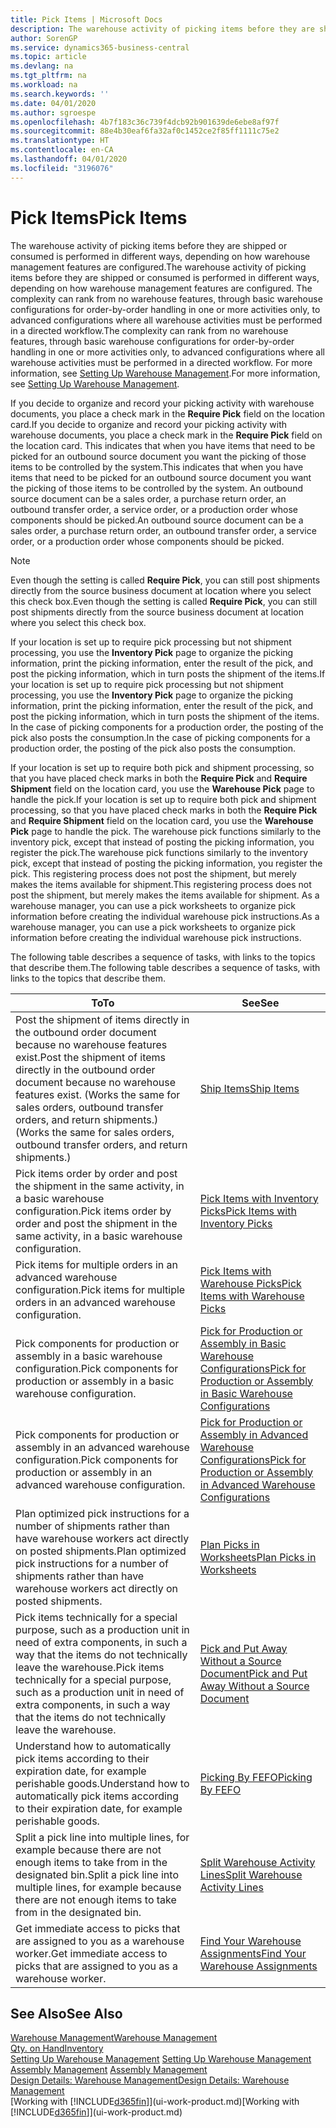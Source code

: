 ```yaml
---
title: Pick Items | Microsoft Docs
description: The warehouse activity of picking items before they are shipped or consumed is performed in different ways, depending on how warehouse management features are configured. The [setup](../configure-warehouse-processes.md) complexity can rank from no warehouse features, through basic warehouse configurations for order-by-order handling in one or more activities only, to advanced configurations where all warehouse activities must be performed in a directed workflow.
author: SorenGP
ms.service: dynamics365-business-central
ms.topic: article
ms.devlang: na
ms.tgt_pltfrm: na
ms.workload: na
ms.search.keywords: ''
ms.date: 04/01/2020
ms.author: sgroespe
ms.openlocfilehash: 4b7f183c36c739f4dcb92b901639de6ebe8af97f
ms.sourcegitcommit: 88e4b30eaf6fa32af0c1452ce2f85ff1111c75e2
ms.translationtype: HT
ms.contentlocale: en-CA
ms.lasthandoff: 04/01/2020
ms.locfileid: "3196076"
---
```

# <a name="pick-items"></a><span data-ttu-id="14e3d-104">Pick Items</span><span class="sxs-lookup"><span data-stu-id="14e3d-104">Pick Items</span></span>
<span data-ttu-id="14e3d-105">The warehouse activity of picking items before they are shipped or consumed is performed in different ways, depending on how warehouse management features are configured.</span><span class="sxs-lookup"><span data-stu-id="14e3d-105">The warehouse activity of picking items before they are shipped or consumed is performed in different ways, depending on how warehouse management features are configured.</span></span> <span data-ttu-id="14e3d-106">The complexity can rank from no warehouse features, through basic warehouse configurations for order-by-order handling in one or more activities only, to advanced configurations where all warehouse activities must be performed in a directed workflow.</span><span class="sxs-lookup"><span data-stu-id="14e3d-106">The complexity can rank from no warehouse features, through basic warehouse configurations for order-by-order handling in one or more activities only, to advanced configurations where all warehouse activities must be performed in a directed workflow.</span></span> <span data-ttu-id="14e3d-107">For more information, see [Setting Up Warehouse Management](warehouse-setup-warehouse.md).</span><span class="sxs-lookup"><span data-stu-id="14e3d-107">For more information, see [Setting Up Warehouse Management](warehouse-setup-warehouse.md).</span></span>

<span data-ttu-id="14e3d-108">If you decide to organize and record your picking activity with warehouse documents, you place a check mark in the **Require Pick** field on the location card.</span><span class="sxs-lookup"><span data-stu-id="14e3d-108">If you decide to organize and record your picking activity with warehouse documents, you place a check mark in the **Require Pick** field on the location card.</span></span> <span data-ttu-id="14e3d-109">This indicates that when you have items that need to be picked for an outbound source document you want the picking of those items to be controlled by the system.</span><span class="sxs-lookup"><span data-stu-id="14e3d-109">This indicates that when you have items that need to be picked for an outbound source document you want the picking of those items to be controlled by the system.</span></span> <span data-ttu-id="14e3d-110">An outbound source document can be a sales order, a purchase return order, an outbound transfer order, a service order, or a production order whose components should be picked.</span><span class="sxs-lookup"><span data-stu-id="14e3d-110">An outbound source document can be a sales order, a purchase return order, an outbound transfer order, a service order, or a production order whose components should be picked.</span></span>

> [!NOTE]
> <span data-ttu-id="14e3d-111">Even though the setting is called **Require Pick**, you can still post shipments directly from the source business document at location where you select this check box.</span><span class="sxs-lookup"><span data-stu-id="14e3d-111">Even though the setting is called **Require Pick**, you can still post shipments directly from the source business document at location where you select this check box.</span></span>

<span data-ttu-id="14e3d-112">If your location is set up to require pick processing but not shipment processing, you use the **Inventory Pick** page to organize the picking information, print the picking information, enter the result of the pick, and post the picking information, which in turn posts the shipment of the items.</span><span class="sxs-lookup"><span data-stu-id="14e3d-112">If your location is set up to require pick processing but not shipment processing, you use the **Inventory Pick** page to organize the picking information, print the picking information, enter the result of the pick, and post the picking information, which in turn posts the shipment of the items.</span></span> <span data-ttu-id="14e3d-113">In the case of picking components for a production order, the posting of the pick also posts the consumption.</span><span class="sxs-lookup"><span data-stu-id="14e3d-113">In the case of picking components for a production order, the posting of the pick also posts the consumption.</span></span>

<span data-ttu-id="14e3d-114">If your location is set up to require both pick and shipment processing, so that you have placed check marks in both the **Require Pick** and **Require Shipment** field on the location card, you use the **Warehouse Pick** page to handle the pick.</span><span class="sxs-lookup"><span data-stu-id="14e3d-114">If your location is set up to require both pick and shipment processing, so that you have placed check marks in both the **Require Pick** and **Require Shipment** field on the location card, you use the **Warehouse Pick** page to handle the pick.</span></span> <span data-ttu-id="14e3d-115">The warehouse pick functions similarly to the inventory pick, except that instead of posting the picking information, you register the pick.</span><span class="sxs-lookup"><span data-stu-id="14e3d-115">The warehouse pick functions similarly to the inventory pick, except that instead of posting the picking information, you register the pick.</span></span> <span data-ttu-id="14e3d-116">This registering process does not post the shipment, but merely makes the items available for shipment.</span><span class="sxs-lookup"><span data-stu-id="14e3d-116">This registering process does not post the shipment, but merely makes the items available for shipment.</span></span> <span data-ttu-id="14e3d-117">As a warehouse manager, you can use a pick worksheets to organize pick information before creating the individual warehouse pick instructions.</span><span class="sxs-lookup"><span data-stu-id="14e3d-117">As a warehouse manager, you can use a pick worksheets to organize pick information before creating the individual warehouse pick instructions.</span></span>

<span data-ttu-id="14e3d-118">The following table describes a sequence of tasks, with links to the topics that describe them.</span><span class="sxs-lookup"><span data-stu-id="14e3d-118">The following table describes a sequence of tasks, with links to the topics that describe them.</span></span>   

|<span data-ttu-id="14e3d-119">**To**</span><span class="sxs-lookup"><span data-stu-id="14e3d-119">**To**</span></span>|<span data-ttu-id="14e3d-120">**See**</span><span class="sxs-lookup"><span data-stu-id="14e3d-120">**See**</span></span>|
|------------|-------------|  
|<span data-ttu-id="14e3d-121">Post the shipment of items directly in the outbound order document because no warehouse features exist.</span><span class="sxs-lookup"><span data-stu-id="14e3d-121">Post the shipment of items directly in the outbound order document because no warehouse features exist.</span></span> <span data-ttu-id="14e3d-122">(Works the same for sales orders, outbound transfer orders, and return shipments.)</span><span class="sxs-lookup"><span data-stu-id="14e3d-122">(Works the same for sales orders, outbound transfer orders, and return shipments.)</span></span>|[<span data-ttu-id="14e3d-123">Ship Items</span><span class="sxs-lookup"><span data-stu-id="14e3d-123">Ship Items</span></span>](warehouse-how-ship-items.md)|  
|<span data-ttu-id="14e3d-124">Pick items order by order and post the shipment in the same activity, in a basic warehouse configuration.</span><span class="sxs-lookup"><span data-stu-id="14e3d-124">Pick items order by order and post the shipment in the same activity, in a basic warehouse configuration.</span></span>|[<span data-ttu-id="14e3d-125">Pick Items with Inventory Picks</span><span class="sxs-lookup"><span data-stu-id="14e3d-125">Pick Items with Inventory Picks</span></span>](warehouse-how-to-pick-items-with-inventory-picks.md)|
|<span data-ttu-id="14e3d-126">Pick items for multiple orders in an advanced warehouse configuration.</span><span class="sxs-lookup"><span data-stu-id="14e3d-126">Pick items for multiple orders in an advanced warehouse configuration.</span></span>|[<span data-ttu-id="14e3d-127">Pick Items with Warehouse Picks</span><span class="sxs-lookup"><span data-stu-id="14e3d-127">Pick Items with Warehouse Picks</span></span>](warehouse-how-to-pick-items-for-warehouse-shipment.md)|  
|<span data-ttu-id="14e3d-128">Pick components for production or assembly in a basic warehouse configuration.</span><span class="sxs-lookup"><span data-stu-id="14e3d-128">Pick components for production or assembly in a basic warehouse configuration.</span></span>|[<span data-ttu-id="14e3d-129">Pick for Production or Assembly in Basic Warehouse Configurations</span><span class="sxs-lookup"><span data-stu-id="14e3d-129">Pick for Production or Assembly in Basic Warehouse Configurations</span></span>](warehouse-how-to-pick-for-production.md)|
|<span data-ttu-id="14e3d-130">Pick components for production or assembly in an advanced warehouse configuration.</span><span class="sxs-lookup"><span data-stu-id="14e3d-130">Pick components for production or assembly in an advanced warehouse configuration.</span></span>|[<span data-ttu-id="14e3d-131">Pick for Production or Assembly in Advanced Warehouse Configurations</span><span class="sxs-lookup"><span data-stu-id="14e3d-131">Pick for Production or Assembly in Advanced Warehouse Configurations</span></span>](warehouse-how-to-pick-for-internal-operations-in-advanced-warehousing.md)|  
|<span data-ttu-id="14e3d-132">Plan optimized pick instructions for a number of shipments rather than have warehouse workers act directly on posted shipments.</span><span class="sxs-lookup"><span data-stu-id="14e3d-132">Plan optimized pick instructions for a number of shipments rather than have warehouse workers act directly on posted shipments.</span></span>|[<span data-ttu-id="14e3d-133">Plan Picks in Worksheets</span><span class="sxs-lookup"><span data-stu-id="14e3d-133">Plan Picks in Worksheets</span></span>](warehouse-how-to-plan-picks-in-worksheets.md)|  
|<span data-ttu-id="14e3d-134">Pick items technically for a special purpose, such as a production unit in need of extra components, in such a way that the items do not technically leave the warehouse.</span><span class="sxs-lookup"><span data-stu-id="14e3d-134">Pick items technically for a special purpose, such as a production unit in need of extra components, in such a way that the items do not technically leave the warehouse.</span></span>|[<span data-ttu-id="14e3d-135">Pick and Put Away Without a Source Document</span><span class="sxs-lookup"><span data-stu-id="14e3d-135">Pick and Put Away Without a Source Document</span></span>](warehouse-how-to-create-put-aways-from-internal-put-aways.md)|
|<span data-ttu-id="14e3d-136">Understand how to automatically pick items according to their expiration date, for example perishable goods.</span><span class="sxs-lookup"><span data-stu-id="14e3d-136">Understand how to automatically pick items according to their expiration date, for example perishable goods.</span></span>|[<span data-ttu-id="14e3d-137">Picking By FEFO</span><span class="sxs-lookup"><span data-stu-id="14e3d-137">Picking By FEFO</span></span>](warehouse-picking-by-fefo.md)|
|<span data-ttu-id="14e3d-138">Split a pick line into multiple lines, for example because there are not enough items to take from in the designated bin.</span><span class="sxs-lookup"><span data-stu-id="14e3d-138">Split a pick line into multiple lines, for example because there are not enough items to take from in the designated bin.</span></span>|[<span data-ttu-id="14e3d-139">Split Warehouse Activity Lines</span><span class="sxs-lookup"><span data-stu-id="14e3d-139">Split Warehouse Activity Lines</span></span>](warehouse-how-to-split-warehouse-activity-lines.md)|
|<span data-ttu-id="14e3d-140">Get immediate access to picks that are assigned to you as a warehouse worker.</span><span class="sxs-lookup"><span data-stu-id="14e3d-140">Get immediate access to picks that are assigned to you as a warehouse worker.</span></span>|[<span data-ttu-id="14e3d-141">Find Your Warehouse Assignments</span><span class="sxs-lookup"><span data-stu-id="14e3d-141">Find Your Warehouse Assignments</span></span>](warehouse-how-to-find-your-warehouse-assignments.md)|  

## <a name="see-also"></a><span data-ttu-id="14e3d-142">See Also</span><span class="sxs-lookup"><span data-stu-id="14e3d-142">See Also</span></span>  
[<span data-ttu-id="14e3d-143">Warehouse Management</span><span class="sxs-lookup"><span data-stu-id="14e3d-143">Warehouse Management</span></span>](warehouse-manage-warehouse.md)  
[<span data-ttu-id="14e3d-144">Qty. on Hand</span><span class="sxs-lookup"><span data-stu-id="14e3d-144">Inventory</span></span>](inventory-manage-inventory.md)  
<span data-ttu-id="14e3d-145">[Setting Up Warehouse Management](warehouse-setup-warehouse.md)   </span><span class="sxs-lookup"><span data-stu-id="14e3d-145">[Setting Up Warehouse Management](warehouse-setup-warehouse.md)   </span></span>  
<span data-ttu-id="14e3d-146">[Assembly Management](assembly-assemble-items.md)  </span><span class="sxs-lookup"><span data-stu-id="14e3d-146">[Assembly Management](assembly-assemble-items.md)  </span></span>  
[<span data-ttu-id="14e3d-147">Design Details: Warehouse Management</span><span class="sxs-lookup"><span data-stu-id="14e3d-147">Design Details: Warehouse Management</span></span>](design-details-warehouse-management.md)  
<span data-ttu-id="14e3d-148">[Working with [!INCLUDE[d365fin](includes/d365fin_md.md)]](ui-work-product.md)</span><span class="sxs-lookup"><span data-stu-id="14e3d-148">[Working with [!INCLUDE[d365fin](includes/d365fin_md.md)]](ui-work-product.md)</span></span>
